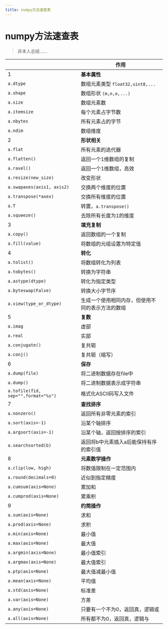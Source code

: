 ```yaml
---
title: numpy方法速查表
---
```


# numpy方法速查表

> 非本人总结……

||作用|
|-|-|
|1|**基本属性**
|`a.dtype`|数组元素类型 `float32,uint8,...`
|`a.shape`|数组形状 `(m,n,o,...)`
|`a.size`|数组元素数
|`a.itemsize`|每个元素占字节数
|`a.nbytes`|所有元素占的字节
|`a.ndim`|数组维度
|2|**形状相关**
|`a.flat`|所有元素的迭代器
|`a.flatten()`|返回一个1维数组的复制
|`a.ravel()`|返回一个1维数组，高效
|`a.resize(new_size)`|改变形状
|`a.swapaxes(axis1, axis2)`|交换两个维度的位置
|`a.transpose(*axex)`|交换所有维度的位置
|`a.T`|转置，`a.transpose()`
|`a.squeeze()`| 去除所有长度为1的维度
|3|**填充复制**
|`a.copy()`| 返回数组的一个复制
|`a.fill(value)`| 将数组的元组设置为特定值
|4|**转化**
|`a.tolist()`|将数组转化为列表
|`a.tobytes()`|转换为字符串
|`a.astype(dtype)`|转化为指定类型
|`a.byteswap(False)`|转换大小字节序
|`a.view(type_or_dtype)`|生成一个使用相同内存，但使用不同的表示方法的数组
|5|**复数**
|`a.imag`|虚部
|`a.real`|实部
|`a.conjugate()`|复共轭
|`a.conj()`|复共轭（缩写）
|6|**保存**
|`a.dump(file)`|将二进制数据存在file中
|`a.dump()`|将二进制数据表示成字符串
|`a.tofile(fid, sep="",format="%s")`|格式化ASCⅡ码写入文件
|7|**查找排序**
|`a.nonzero()`|返回所有非零元素的索引
|`a.sort(axis=-1)`|沿某个轴排序
|`a.argsort(axis=-1)`|沿某个轴，返回按排序的索引
|`a.searchsorted(b)`|返回将b中元素插入a后能保持有序的索引值
|8|**元素数学操作**
|`a.clip(low, high)`|将数值限制在一定范围内
|`a.round(decimals=0)`|近似到指定精度
|`a.cumsum(axis=None)`|累加和
|`a.cumprod(axis=None)`|累乘积
|9|**约简操作**
|`a.sum(axis=None)`|求和
|`a.prod(axis=None)`|求积
|`a.min(axis=None)`|最小值
|`a.max(axis=None)`|最大值
|`a.argmin(axis=None)`|最小值索引
|`a.argmax(axis=None)`|最大值索引
|`a.ptp(axis=None)`|最大值减最小值
|`a.mean(axis=None)`|平均值
|`a.std(axis=None)`|标准差
|`a.var(axis=None)`|方差
|`a.any(axis=None)`|只要有一个不为0，返回真，逻辑或
|`a.all(axis=None)`|所有都不为0，返回真，逻辑与
